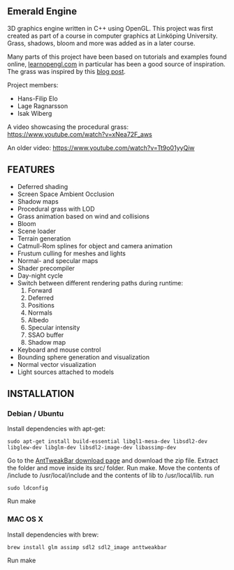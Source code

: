 Emerald Engine
--------
3D graphics engine written in C++ using OpenGL. This project was first created as part of a course
in computer graphics at Linköping University. Grass, shadows, bloom and more was added as in a
later course.

Many parts of this project have been based on tutorials and examples found online, [learnopengl.com](http://www.learnopengl.com) in particular has been a good source of inspiration. The grass was
inspired by this [blog post](http://outerra.blogspot.se/2012/05/procedural-grass-rendering.html).

Project members:
 - Hans-Filip Elo
 - Lage Ragnarsson
 - Isak Wiberg

A video showcasing the procedural grass:
https://www.youtube.com/watch?v=xNea72F_aws

An older video:
https://www.youtube.com/watch?v=Tt9o01yyQiw

FEATURES
--------
 - Deferred shading
 - Screen Space Ambient Occlusion
 - Shadow maps
 - Procedural grass with LOD
 - Grass animation based on wind and collisions
 - Bloom
 - Scene loader
 - Terrain generation
 - Catmull-Rom splines for object and camera animation
 - Frustum culling for meshes and lights
 - Normal- and specular maps
 - Shader precompiler
 - Day-night cycle
 - Switch between different rendering paths during runtime:
   1. Forward
   2. Deferred
   3. Positions
   4. Normals
   5. Albedo
   6. Specular intensity
   7. SSAO buffer
   8. Shadow map
 - Keyboard and mouse control
 - Bounding sphere generation and visualization
 - Normal vector visualization
 - Light sources attached to models


INSTALLATION
--------

### Debian / Ubuntu
Install dependencies with apt-get:

```shell
sudo apt-get install build-essential libgl1-mesa-dev libsdl2-dev libglew-dev libglm-dev libsdl2-image-dev libassimp-dev
```

Go to the [AntTweakBar download page](http://anttweakbar.sourceforge.net/doc/tools:anttweakbar:download) and download the zip file. Extract the folder and move inside its src/ folder. Run make. Move the contents of /include to /usr/local/include and the contents of lib to /usr/local/lib. run
```shell
sudo ldconfig
```

Run make

### MAC OS X
Install dependencies with brew:

```shell
brew install glm assimp sdl2 sdl2_image anttweakbar
```

Run make
